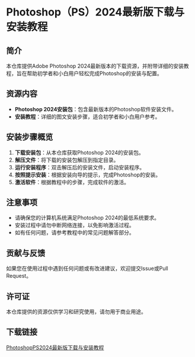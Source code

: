 # Photoshop（PS）2024最新版下载与安装教程

## 简介
本仓库提供Adobe Photoshop 2024最新版本的下载资源，并附带详细的安装教程，旨在帮助初学者和小白用户轻松完成Photoshop的安装与配置。

## 资源内容
- **Photoshop 2024安装包**：包含最新版本的Photoshop软件安装文件。
- **安装教程**：详细的图文安装步骤，适合初学者和小白用户参考。

## 安装步骤概览
1. **下载安装包**：从本仓库获取Photoshop 2024的安装包。
2. **解压文件**：将下载的安装包解压到指定目录。
3. **运行安装程序**：双击解压后的安装文件，启动安装程序。
4. **按照提示安装**：根据安装向导的提示，完成Photoshop的安装。
5. **激活软件**：根据教程中的步骤，完成软件的激活。

## 注意事项
- 请确保您的计算机系统满足Photoshop 2024的最低系统要求。
- 安装过程中请勿中断网络连接，以免影响激活过程。
- 如有任何问题，请参考教程中的常见问题解答部分。

## 贡献与反馈
如果您在使用过程中遇到任何问题或有改进建议，欢迎提交Issue或Pull Request。

## 许可证
本仓库提供的资源仅供学习和研究使用，请勿用于商业用途。

## 下载链接

[PhotoshopPS2024最新版下载与安装教程](https://pan.quark.cn/s/4283e92ccbb0)